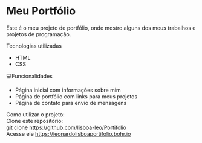 # Meu Portfólio
Este é o meu projeto de portfólio, onde mostro alguns dos meus trabalhos e projetos de programação.

Tecnologias utilizadas <br/>
- HTML
- CSS

 💻Funcionalidades <br/>
 
- Página inicial com informações sobre mim
- Página de portfólio com links para meus projetos
- Página de contato  para envio de mensagens

Como utilizar o projeto: <br/>
Clone este repositório: <br/>
 git clone https://github.com/lisboa-leo/Portifolio <br/>
Acesse ele
 https://leonardolisboaportifolio.bohr.io
